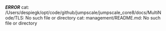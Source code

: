 
***ERROR***
cat: /Users/despiegk/opt/code/github/jumpscale/jumpscale_core8/docs/MultiNode/TLS: No such file or directory
cat: management/README.md: No such file or directory

